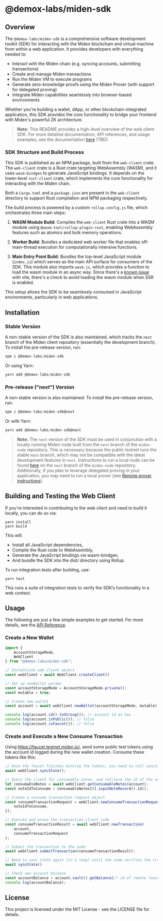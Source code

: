 # @demox-labs/miden-sdk

## Overview
The `@demox-labs/miden-sdk` is a comprehensive software development toolkit (SDK) for interacting with the Miden blockchain and virtual machine from within a web application. It provides developers with everything needed to:

* Interact with the Miden chain (e.g. syncing accounts, submitting transactions)
* Create and manage Miden transactions
* Run the Miden VM to execute programs
* Generate zero-knowledge proofs using the Miden Prover (with support for delegated proving)
* Integrate Miden capabilities seamlessly into browser-based environments

Whether you're building a wallet, dApp, or other blockchain-integrated application, this SDK provides the core functionality to bridge your frontend with Miden's powerful ZK architecture.

> **Note:** This README provides a high-level overview of the web client SDK.
For more detailed documentation, API references, and usage examples, see the documentation [here](../../docs/src/web-client) (TBD).

### SDK Structure and Build Process

This SDK is published as an NPM package, built from the `web-client` crate. The `web-client` crate is a Rust crate targeting WebAssembly (WASM), and it uses `wasm-bindgen` to generate JavaScript bindings. It depends on the lower-level `rust-client` crate, which implements the core functionality for interacting with the Miden chain.

Both a `Cargo.toml` and a `package.json` are present in the `web-client` directory to support Rust compilation and NPM packaging respectively.

The build process is powered by a custom `rollup.config.js` file, which orchestrates three main steps:

1. __WASM Module Build__: Compiles the `web-client` Rust crate into a WASM module using `@wasm-tool/rollup-plugin-rust`, enabling WebAssembly features such as atomics and bulk memory operations.

2. __Worker Build__: Bundles a dedicated web worker file that enables off-main-thread execution for computationally intensive functions.

3. __Main Entry Point Build__: Bundles the top-level JavaScript module (`index.js`) which serves as the main API surface for consumers of the SDK. This module also imports `wasm.js`, which
provides a function to load the wasm module in an async way. Since there's a [known issue](https://github.com/wasm-tool/rollup-plugin-rust?tab=readme-ov-file#usage-with-vite)
with vite, there's a check to avoid loading the wasm module when SSR is enabled.

This setup allows the SDK to be seamlessly consumed in JavaScript environments, particularly in web applications.

## Installation

### Stable Version
A non-stable version of the SDK is also maintained, which tracks the `next` branch of the Miden client repository (essentially the development branch). To install the pre-release version, run:

```javascript
npm i @demox-labs/miden-sdk
```

Or using Yarn:
```javascript
yarn add @demox-labs/miden-sdk
```

### Pre-release ("next") Version
A non-stable version is also maintained. To install the pre-release version, run:

```javascript
npm i @demox-labs/miden-sdk@next
```

Or with Yarn:
```javascript
yarn add @demox-labs/miden-sdk@next
```

> **Note:** The `next` version of the SDK must be used in conjunction with a locally running Miden node built from the `next` branch of the `miden-node` repository. This is necessary because the public testnet runs the stable `main` branch, which may not be compatible with the latest development features in `next`. Instructions to run a local node can be found [here](https://github.com/0xMiden/miden-node/tree/next) on the `next` branch of the `miden-node` repository. Additionally, if you plan to leverage delegated proving in your application, you may need to run a local prover (see [Remote prover instructions](https://github.com/0xMiden/miden-node/tree/next/bin/remote-prover)).

## Building and Testing the Web Client

If you're interested in contributing to the web client and need to build it locally, you can do so via:

```
yarn install
yarn build
```

This will:
* Install all JavaScript dependencies,
* Compile the Rust code to WebAssembly,
* Generate the JavaScript bindings via wasm-bindgen,
* And bundle the SDK into the dist/ directory using Rollup.

To run integration tests after building, use: 
```
yarn test
```

This runs a suite of integration tests to verify the SDK’s functionality in a web context.

## Usage

The following are just a few simple examples to get started. For more details, see the [API Reference](../../docs/src/web-client/api).

### Create a New Wallet

```typescript
import { 
    AccountStorageMode,
    WebClient
} from "@demox-labs/miden-sdk";

// Instantiate web client object
const webClient = await WebClient.createClient()

// Set up newWallet params
const accountStorageMode = AccountStorageMode.private();
const mutable = true;

// Create new wallet
const account = await webClient.newWallet(accountStorageMode, mutable);

console.log(account.id().toString()); // account id as hex
console.log(account.isPublic()); // false
console.log(account.isFaucet()); // false
```

### Create and Execute a New Consume Transaction

Using https://faucet.testnet.miden.io/, send some public test tokens using the account id logged during the new wallet creation. Consume these tokens like this:

```typescript
// Once the faucet finishes minting the tokens, you need to call syncState() so the client knows there is a note available to be consumed. In an actual application, this may need to be in a loop to constantly discover claimable notes.
await webClient.syncState();

// Query the client for consumable notes, and retrieve the id of the new note to be consumed
let consumableNotes = await webClient.getConsumableNotes(account);
const noteIdToConsume = consumableNotes[0].inputNoteRecord().id();

// Create a consume transaction request object
const consumeTransactionRequest = webClient.newConsumeTransactionRequest([
    noteIdToConsume,
]);

// Execute and prove the transaction client side
const consumeTransactionResult = await webClient.newTransaction(
    account,
    consumeTransactionRequest
);

// Submit the transaction to the node
await webClient.submitTransaction(consumeTransactionResult);

// Need to sync state again (in a loop) until the node verifies the transaction
await syncState()

// Check new account balance
const accountBalance = account.vault().getBalance(/* id of remote faucet */).toString();
console.log(accountBalance);
```

## License

This project is licensed under the MIT License - see the LICENSE file for details.
